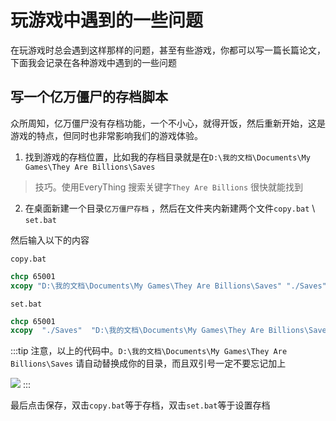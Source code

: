 # 玩游戏中遇到的一些问题

在玩游戏时总会遇到这样那样的问题，甚至有些游戏，你都可以写一篇长篇论文，下面我会记录在各种游戏中遇到的一些问题


## 写一个亿万僵尸的存档脚本
众所周知，亿万僵尸没有存档功能，一个不小心，就得开饭，然后重新开始，这是游戏的特点，但同时也非常影响我们的游戏体验。


1. 找到游戏的存档位置，比如我的存档目录就是在`D:\我的文档\Documents\My Games\They Are Billions\Saves`
> 技巧。使用EveryThing 搜索关键字`They Are Billions` 很快就能找到

2. 在桌面新建一个目录`亿万僵尸存档` ，然后在文件夹内新建两个文件`copy.bat` \ `set.bat`

然后输入以下的内容

`copy.bat`
```bat
chcp 65001
xcopy "D:\我的文档\Documents\My Games\They Are Billions\Saves" "./Saves"  /s /e /h /y
```

`set.bat`
```bat
chcp 65001
xcopy  "./Saves"  "D:\我的文档\Documents\My Games\They Are Billions\Saves" /s /e /h /y
```

:::tip
注意，以上的代码中。`D:\我的文档\Documents\My Games\They Are Billions\Saves` 请自动替换成你的目录，而且双引号一定不要忘记加上

![](https://s2.loli.net/2022/12/11/AcPDXSH5iuIaMZo.png)
:::

最后点击保存，双击`copy.bat`等于存档，双击`set.bat`等于设置存档